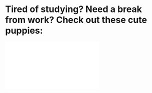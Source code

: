 Tired of studying? Need a break from work? Check out these cute puppies:
===========

<iframe width=”560″ height=”315″ src=”https://www.youtube.com/embed/&autoplay=1&loop=1&playlist=eltrlX0LgWg” frameborder=”0″ allowfullscreen></iframe>
